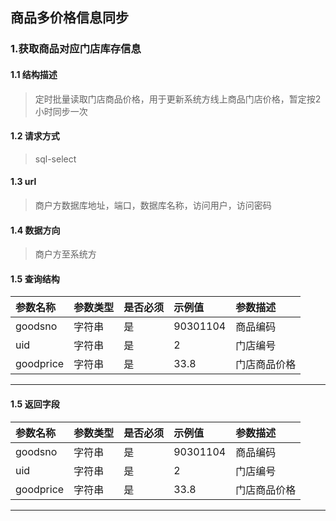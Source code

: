## 商品多价格信息同步
### 1.获取商品对应门店库存信息
#### 1.1 结构描述
> 定时批量读取门店商品价格，用于更新系统方线上商品门店价格，暂定按2小时同步一次
#### 1.2 请求方式
> sql-select
#### 1.3 url
> 商户方数据库地址，端口，数据库名称，访问用户，访问密码
#### 1.4 数据方向
> 商户方至系统方
#### 1.5 查询结构
| 参数名称 | 参数类型 | 是否必须 | 示例值 | 参数描述  |
| :---         |     :---      |     :--- | :--- | :--- |
| goodsno   | 字符串     | 是    | 90301104    | 商品编码 |
| uid   | 字符串    | 是    | 2    | 门店编号 |
| goodprice   | 字符串    | 是    | 33.8    | 门店商品价格 |
--------------------- 
#### 1.5 返回字段
| 参数名称 | 参数类型 | 是否必须 | 示例值 | 参数描述  |
| :---         |     :---      |     :--- | :--- | :--- |
| goodsno   | 字符串     | 是    | 90301104    | 商品编码 |
| uid   | 字符串    | 是    | 2    | 门店编号 |
| goodprice   | 字符串    | 是    | 33.8    | 门店商品价格 |
--------------------- 
